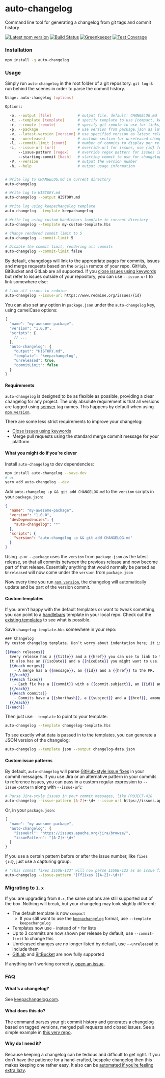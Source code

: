 auto-changelog
==============

Command line tool for generating a changelog from git tags and commit history

[![Latest npm version](https://img.shields.io/npm/v/auto-changelog.svg)](https://www.npmjs.com/package/auto-changelog)
[![Build Status](https://img.shields.io/travis/CookPete/auto-changelog/master.svg)](https://travis-ci.org/CookPete/auto-changelog)
[![Greenkeeper](https://img.shields.io/badge/greenkeeper-enabled-brightgreen.svg)](https://greenkeeper.io)
[![Test Coverage](https://img.shields.io/codecov/c/github/cookpete/auto-changelog.svg)](https://codecov.io/gh/CookPete/auto-changelog)


### Installation

```bash
npm install -g auto-changelog
```


### Usage

Simply run `auto-changelog` in the root folder of a git repository. `git log` is run behind the scenes in order to parse the commit history.

```bash
Usage: auto-changelog [options]

Options:

  -o, --output [file]            # output file, default: CHANGELOG.md
  -t, --template [template]      # specify template to use [compact, keepachangelog, json], default: compact
  -r, --remote [remote]          # specify git remote to use for links, default: origin
  -p, --package                  # use version from package.json as latest release
  -v, --latest-version [version] # use specified version as latest release
  -u, --unreleased               # include section for unreleased changes
  -l, --commit-limit [count]     # number of commits to display per release, default: 3
  -i, --issue-url [url]          # override url for issues, use {id} for issue id
      --issue-pattern [regex]    # override regex pattern for issues in commit messages
      --starting-commit [hash]   # starting commit to use for changelog generation
  -V, --version                  # output the version number
  -h, --help                     # output usage information


# Write log to CHANGELOG.md in current directory
auto-changelog

# Write log to HISTORY.md
auto-changelog --output HISTORY.md

# Write log using keepachangelog template
auto-changelog --template keepachangelog

# Write log using custom handlebars template in current directory
auto-changelog --template my-custom-template.hbs

# Change rendered commit limit to 5
auto-changelog --commit-limit 5

# Disable the commit limit, rendering all commits
auto-changelog --commit-limit false
```

By default, changelogs will link to the appropriate pages for commits, issues and merge requests based on the `origin` remote of your repo. GitHub, BitBucket and GitLab are all supported. If you [close issues using keywords](https://help.github.com/articles/closing-issues-using-keywords) but refer to issues outside of your repository, you can use `--issue-url` to link somewhere else:

```bash
# Link all issues to redmine
auto-changelog --issue-url https://www.redmine.org/issues/{id}
```

You can also set any option in `package.json` under the `auto-changelog` key, using camelCase options:

```js
{
  "name": "my-awesome-package",
  "version": "1.0.0",
  "scripts": {
    // ...
  },
  "auto-changelog": {
    "output": "HISTORY.md",
    "template": "keepachangelog",
    "unreleased": true,
    "commitLimit": false
  }
}
```

#### Requirements

`auto-changelog` is designed to be as flexible as possible, providing a clear changelog for any project. The only absolute requirement is that all versions are tagged using [semver](https://semver.org) tag names. This happens by default when using [`npm version`](https://docs.npmjs.com/cli/version).

There are some less strict requirements to improve your changelog:

- [Close issues using keywords](https://help.github.com/articles/closing-issues-using-keywords)
- Merge pull requests using the standard merge commit message for your platform

#### What you might do if you’re clever

Install `auto-changelog` to dev dependencies:

```bash
npm install auto-changelog --save-dev
# or
yarn add auto-changelog --dev
```

Add `auto-changelog -p && git add CHANGELOG.md` to the `version` scripts in your `package.json`:

```json
{
  "name": "my-awesome-package",
  "version": "1.0.0",
  "devDependencies": {
    "auto-changelog": "*"
  },
  "scripts": {
    "version": "auto-changelog -p && git add CHANGELOG.md"
  }
}
```

Using `-p` or `--package` uses the `version` from `package.json` as the latest release, so that all commits between the previous release and now become part of that release. Essentially anything that would normally be parsed as `Unreleased` will now come under the `version` from `package.json`

Now every time you run [`npm version`](https://docs.npmjs.com/cli/version), the changelog will automatically update and be part of the version commit.

#### Custom templates

If you aren’t happy with the default templates or want to tweak something, you can point to a [handlebars](http://handlebarsjs.com) template in your local repo. Check out the [existing templates](templates) to see what is possible.

Save `changelog-template.hbs` somewhere in your repo:

```hbs
### Changelog
My custom changelog template. Don’t worry about indentation here; it is automatically removed from the output.

{{#each releases}}
  Every release has a {{title}} and a {{href}} you can use to link to the commit diff.
  It also has an {{isoDate}} and a {{niceDate}} you might want to use.
  {{#each merges}}
    - A merge has a {{message}}, an {{id}} and a {{href}} to the PR.
  {{/each}}
  {{#each fixes}}
    - Each fix has a {{commit}} with a {{commit.subject}}, an {{id}} and a {{href}} to the fixed issue.
  {{/each}}
  {{#each commits}}
    - Commits have a {{shorthash}}, a {{subject}} and a {{href}}, amongst other things.
  {{/each}}
{{/each}}
```

Then just use `--template` to point to your template:

```bash
auto-changelog --template changelog-template.hbs
```

To see exactly what data is passed in to the templates, you can generate a JSON version of the changelog:

```bash
auto-changelog --template json --output changelog-data.json
```

#### Custom issue patterns

By default, `auto-changelog` will parse [GitHub-style issue fixes](https://help.github.com/articles/closing-issues-using-keywords/) in your commit messages. If you use Jira or an alternative pattern in your commits to reference issues, you can pass in a custom regular expression to `--issue-pattern` along with `--issue-url`:

```bash
# Parse Jira-style issues in your commit messages, like PROJECT-418
auto-changelog --issue-pattern [A-Z]+-\d+ --issue-url https://issues.apache.org/jira/browse/{id}
```

Or, in your `package.json`:

```js
{
  "name": "my-awesome-package",
  "auto-changelog": {
    "issueUrl": "https://issues.apache.org/jira/browse/",
    "issuePattern": "[A-Z]+-\d+"
  }
}
```

If you use a certain pattern before or after the issue number, like `fixes {id}`, just use a capturing group:

```bash
# "This commit fixes ISSUE-123" will now parse ISSUE-123 as an issue fix
auto-changelog --issue-pattern "[Ff]ixes ([A-Z]+-\d+)"
```


### Migrating to `1.x`

If you are upgrading from `0.x`, the same options are still supported out of the box. Nothing will break, but your changelog may look slightly different:

- The default template is now `compact`
  - If you still want to use the [`keepachangelog`](http://keepachangelog.com) format, use `--template keepachangelog`
- Templates now use `-` instead of `*` for lists
- Up to 3 commits are now shown per release by default, use `--commit-limit` to change this
- Unreleased changes are no longer listed by default, use `--unreleased` to include them
- [GitLab](https://gitlab.com) and [BitBucket](https://bitbucket.org) are now fully supported

If anything isn’t working correctly, [open an issue](https://github.com/CookPete/auto-changelog/issues).


### FAQ

#### What’s a changelog?
See [keepachangelog.com](http://keepachangelog.com).

#### What does this do?
The command parses your git commit history and generates a changelog based on tagged versions, merged pull requests and closed issues. See a simple example in [this very repo](CHANGELOG.md).

#### Why do I need it?
Because keeping a changelog can be tedious and difficult to get right. If you don’t have the patience for a hand-crafted, bespoke changelog then this makes keeping one rather easy. It also can be [automated if you’re feeling extra lazy](#what-you-might-do-if-youre-clever).
